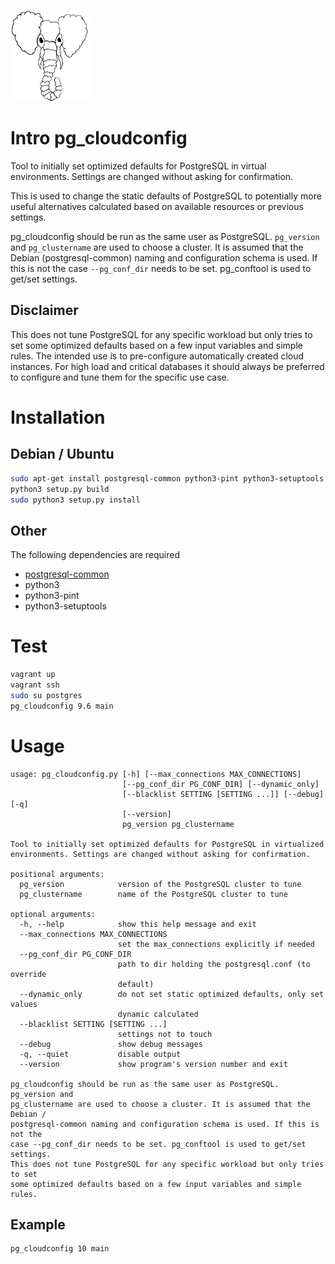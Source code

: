![pg_cloudconfig logo](images/pg_cloudconfig.png "pg_cloudconfig")

# Intro pg_cloudconfig
Tool to initially set optimized defaults for PostgreSQL in virtual
environments. Settings are changed without asking for confirmation.

This is used to change the static defaults of PostgreSQL to potentially more
useful alternatives calculated based on available resources or previous
settings.

pg_cloudconfig should be run as the same user as PostgreSQL. `pg_version` and
`pg_clustername` are used to choose a cluster. It is assumed that the Debian
(postgresql-common) naming and configuration schema is used. If this is not the
case `--pg_conf_dir` needs to be set. pg_conftool is used to get/set settings.

## Disclaimer
This does not tune PostgreSQL for any specific workload but only tries to set
some optimized defaults based on a few input variables and simple rules.
The intended use is to pre-configure automatically created cloud instances.
For high load and critical databases it should always be preferred to configure
and tune them for the specific use case.

# Installation
## Debian / Ubuntu
```bash
sudo apt-get install postgresql-common python3-pint python3-setuptools
python3 setup.py build
sudo python3 setup.py install
```

## Other
The following dependencies are required
* [postgresql-common](https://salsa.debian.org/postgresql/postgresql-common)
* python3
* python3-pint
* python3-setuptools

# Test
```bash
vagrant up
vagrant ssh
sudo su postgres
pg_cloudconfig 9.6 main
```

# Usage
```
usage: pg_cloudconfig.py [-h] [--max_connections MAX_CONNECTIONS]
                         [--pg_conf_dir PG_CONF_DIR] [--dynamic_only]
                         [--blacklist SETTING [SETTING ...]] [--debug] [-q]
                         [--version]
                         pg_version pg_clustername

Tool to initially set optimized defaults for PostgreSQL in virtualized
environments. Settings are changed without asking for confirmation.

positional arguments:
  pg_version            version of the PostgreSQL cluster to tune
  pg_clustername        name of the PostgreSQL cluster to tune

optional arguments:
  -h, --help            show this help message and exit
  --max_connections MAX_CONNECTIONS
                        set the max_connections explicitly if needed
  --pg_conf_dir PG_CONF_DIR
                        path to dir holding the postgresql.conf (to override
                        default)
  --dynamic_only        do not set static optimized defaults, only set values
                        dynamic calculated
  --blacklist SETTING [SETTING ...]
                        settings not to touch
  --debug               show debug messages
  -q, --quiet           disable output
  --version             show program's version number and exit

pg_cloudconfig should be run as the same user as PostgreSQL. pg_version and
pg_clustername are used to choose a cluster. It is assumed that the Debian /
postgresql-common naming and configuration schema is used. If this is not the
case --pg_conf_dir needs to be set. pg_conftool is used to get/set settings.
This does not tune PostgreSQL for any specific workload but only tries to set
some optimized defaults based on a few input variables and simple rules.
```

## Example

```bash
pg_cloudconfig 10 main
```
